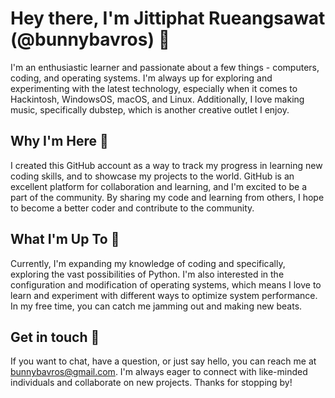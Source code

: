 # Hey there, I'm Jittiphat Rueangsawat (@bunnybavros) 🍃

I'm an enthusiastic learner and passionate about a few things - computers, coding, and operating systems. I'm always up for exploring and experimenting with the latest technology, especially when it comes to Hackintosh, WindowsOS, macOS, and Linux. Additionally, I love making music, specifically dubstep, which is another creative outlet I enjoy.

## Why I'm Here 📌

I created this GitHub account as a way to track my progress in learning new coding skills, and to showcase my projects to the world. GitHub is an excellent platform for collaboration and learning, and I'm excited to be a part of the community. By sharing my code and learning from others, I hope to become a better coder and contribute to the community.

## What I'm Up To 🌟

Currently, I'm expanding my knowledge of coding and specifically, exploring the vast possibilities of Python. I'm also interested in the configuration and modification of operating systems, which means I love to learn and experiment with different ways to optimize system performance. In my free time, you can catch me jamming out and making new beats.

## Get in touch 🤗

If you want to chat, have a question, or just say hello, you can reach me at bunnybavros@gmail.com. I'm always eager to connect with like-minded individuals and collaborate on new projects. Thanks for stopping by!
